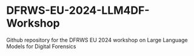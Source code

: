 # DFRWS-EU-2024-LLM4DF-Workshop
Github repository for the DFRWS EU 2024 workshop on Large Language Models for Digital Forensics
